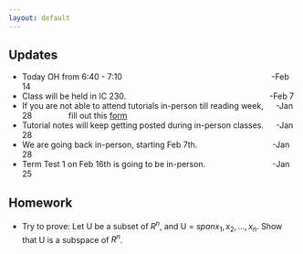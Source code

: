```yaml
---
layout: default
---
```


## Updates

- Today OH from 6:40 - 7:10 &emsp;&emsp;&emsp;&emsp; &emsp; &emsp;&emsp;&emsp; &emsp;&emsp; &emsp;&emsp;&emsp; &emsp;&emsp;&emsp;&emsp;-Feb 14 <br>
- Class will be held in IC 230.     &emsp;&emsp;&emsp;&emsp; &emsp; &emsp;&emsp;&emsp; &emsp;&emsp; &emsp;&emsp;&emsp; &emsp;&emsp;&emsp; -Feb 7 <br>
- If you are not able to attend tutorials in-person till reading week, &emsp; -Jan 28 &emsp;&emsp;&emsp;&emsp;
fill out this [form](https://forms.gle/4oG6zSNLyhtceX6d8)
- Tutorial notes will keep getting posted during in-person classes. &emsp; -Jan 28 <br>
- We are going back in-person, starting Feb 7th.       &emsp;&emsp;&emsp;&emsp; &emsp; &emsp; &emsp;&emsp;        -Jan 28 <br>
- Term Test 1 on Feb 16th is going to be in-person.     &emsp;&emsp;&emsp;&emsp;    &emsp; &emsp;  &emsp;    -Jan 25


## Homework 

+ Try to prove: Let U be a subset of $R^n$, and U = $span{x_1, x_2,..., x_n}$. Show that U is a subspace of $R^n$.
